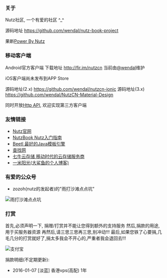 ### 关于

Nutz社区, 一个有爱的社区 ^_^

源码地址 https://github.com/wendal/nutz-book-project

果断[Power By Nutz](http://www.nutzam.com)

### 移动客户端

Android官方客户端 下载地址 http://fir.im/nutzcn 当前由[@wendal](http://wendal.net)维护

iOS客户端尚未发布到APP Store

源码地址(2.x) https://github.com/wendal/nutzcn-ionic
源码地址(3.x) https://github.com/wendal/NutzCN-Material-Design

同时开放[Http API](https://nutz.cn/apidocs/), 欢迎实现第三方客户端

### 友情链接

* [Nutz官网](http://www.nutzam.com)
* [NutzBook Nutz入门指南](http://nutzbook.wendal.net)
* [Beetl 最好的Java模板引擎](http://ibeetl.com/)
* [查找网](http://www.chazhao.me)
* [七牛云存储 移动时代的云存储服务商](http://www.qiniu.com/)
* [一米阳光(大鲨鱼的个人博客)](http://www.wizzer.cn/)

### 有爱的公众号

* zozoh(nutz的发起者)的"雨打沙滩点点坑"

![雨打沙滩点点坑](/rs/images/zozoh_mp.jpg)

### 打赏

首先,必须声明一下, 捐赠/打赏并不能让您得到额外的支持服务
然后,捐款的用途,用于买服务器资源
再然后,请三思三思再三思,别冲动!!!
最后,如果您铁了心要捐,几毛几分的打赏就好了,捐太多我会不开心的,严重者我会退回去!!!

![支付宝](/rs/alipay_qrcode.png)


捐款明细(不定期更新):

* 2016-01-07 [淡蓝] 香港vps(高配) 1年



